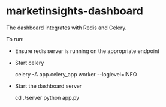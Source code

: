 # marketinsights-dashboard

The dashboard integrates with Redis and Celery. 

To run:

- Ensure redis server is running on the appropriate endpoint

- Start celery

    celery -A app.celery_app worker --loglevel=INFO

- Start the dashboard server

    cd ./server
    python app.py
